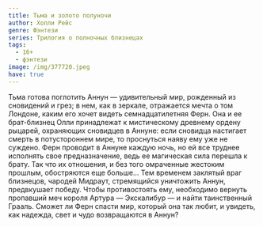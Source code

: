 ```yaml
---
title: Тьма и золото полуночи
author: Холли Рейс
genre: Фэнтези
series: Трилогия о полночных близнецах
tags:
  - 16+
  - фэнтези
image: /img/377720.jpeg
have: true
---
```

Тьма готова поглотить Аннун — удивительный мир, рожденный из сновидений и грез; в нем, как в зеркале, отражается мечта о том Лондоне, каким его хочет видеть семнадцатилетняя Ферн. Она и ее брат-близнец Олли принадлежат к мистическому древнему ордену рыцарей, охраняющих сновидцев в Аннуне: если сновидца настигает смерть в потустороннем мире, то проснуться наяву ему уже не суждено. Ферн проводит в Аннуне каждую ночь, но ей все труднее исполнять свое предназначение, ведь ее магическая сила перешла к брату. Так что их отношения, и без того омраченные жестоким прошлым, обостряются еще больше... Тем временем заклятый враг близнецов, чародей Мидраут, стремящийся уничтожить Аннун, предвкушает победу. Чтобы противостоять ему, необходимо вернуть пропавший меч короля Артура — Экскалибур — и найти таинственный Грааль. Сможет ли Ферн спасти мир, который она так любит, и увидеть, как надежда, свет и чудо возвращаются в Аннун?